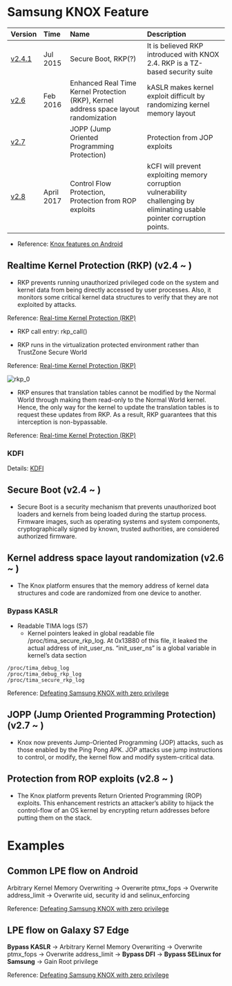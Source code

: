 # Samsung KNOX Feature

| Version | Time | Name | Description |
| :----- | :--- | :--- | :---------- |
| [v2.4.1](https://seap.samsung.com/content/whats-new-knox-241) | Jul 2015 | Secure Boot, RKP(?) | It is believed RKP introduced with KNOX 2.4. RKP is a TZ-based security suite |
| [v2.6](https://www.samsungknox.com/en/blog/whats-new-in-knox-26) | Feb 2016 | Enhanced Real Time Kernel Protection (RKP), Kernel address space layout randomization | kASLR makes kernel exploit difficult by randomizing kernel memory layout |
| [v2.7](https://seap.samsung.com/content/whats-new-knox-271) | | JOPP (Jump Oriented Programming Protection)  | Protection from JOP exploits |
| [v2.8](https://www.samsungknox.com/en/blog/whats-new-in-knox-28) | April 2017 | Control Flow Protection, Protection from ROP exploits | kCFI will prevent exploiting memory corruption vulnerability challenging by eliminating usable pointer corruption points. |

* Reference: [Knox features on Android](https://www.samsungknox.com/en/knox-features/android)

## Realtime Kernel Protection (RKP) (v2.4 ~ )
  * RKP prevents running unauthorized privileged code on the system and kernel data from being directly accessed by user processes.  Also, it monitors some critical kernel data structures to verify that they are not exploited by attacks.

 Reference: [Real-time Kernel Protection (RKP)](https://www.samsungknox.com/en/blog/real-time-kernel-protection-rkp)

* RKP call entry: rkp_call()

* RKP runs in the virtualization protected environment rather than TrustZone Secure World

 Reference: [Real-time Kernel Protection (RKP)](https://www.samsungknox.com/en/blog/real-time-kernel-protection-rkp)

![rkp_0](https://cdn.samsungknox.com/knoxportal/files/rkp_0.png "rkp_0")

* RKP ensures that translation tables cannot be modified by the Normal World through making them read-only to the Normal World kernel. Hence, the only way for the kernel to update the translation tables is to request these updates from RKP. As a result, RKP guarantees that this interception is non-bypassable.

 Reference: [Real-time Kernel Protection (RKP)](https://www.samsungknox.com/en/blog/real-time-kernel-protection-rkp)

### KDFI

Details: [KDFI](KDFI.md)

## Secure Boot (v2.4 ~ )
* Secure Boot is a security mechanism that prevents unauthorized boot loaders and kernels from being loaded during the startup process.  Firmware images, such as operating systems and system components, cryptographically signed by known, trusted authorities, are considered authorized firmware.

## Kernel address space layout randomization (v2.6 ~ )
* The Knox platform ensures that the memory address of kernel data structures and code are randomized from one device to another.

### Bypass KASLR

* Readable TIMA logs (S7)
   * Kernel pointers leaked in global readable file /proc/tima_secure_rkp_log. At 0x13B80 of this file, it leaked the actual address of init_user_ns. “init_user_ns” is a global variable in kernel’s data section

``` 
/proc/tima_debug_log
/proc/tima_debug_rkp_log
/proc/tima_secure_rkp_log
```

 Reference: [Defeating Samsung KNOX with zero privilege](https://www.blackhat.com/docs/us-17/thursday/us-17-Shen-Defeating-Samsung-KNOX-With-Zero-Privilege.pdf)

## JOPP (Jump Oriented Programming Protection) (v2.7 ~ )

* Knox now prevents Jump-Oriented Programming (JOP) attacks, such as those enabled by the Ping Pong APK. JOP attacks use jump instructions to control, or modify, the kernel flow and modify system-critical data.


## Protection from ROP exploits (v2.8 ~ )

* The Knox platform prevents Return Oriented Programming (ROP) exploits. This enhancement restricts an attacker’s ability to hijack the control-flow of an OS kernel by encrypting return addresses before putting them on the stack.
  
# Examples

## Common LPE flow on Android

Arbitrary Kernel Memory Overwriting -> Overwrite ptmx_fops -> Overwrite address_limit -> Overwrite uid, security id and selinux_enforcing

 Reference: [Defeating Samsung KNOX with zero privilege](https://www.blackhat.com/docs/us-17/thursday/us-17-Shen-Defeating-Samsung-KNOX-With-Zero-Privilege.pdf)

## LPE flow on Galaxy S7 Edge

<b>Bypass KASLR</b> -> Arbitrary Kernel Memory Overwriting -> Overwrite ptmx_fops -> Overwrite address_limit -> <b>Bypass DFI</b> -> <b>Bypass SELinux for Samsung</b> -> Gain Root privilege

 Reference: [Defeating Samsung KNOX with zero privilege](https://www.blackhat.com/docs/us-17/thursday/us-17-Shen-Defeating-Samsung-KNOX-With-Zero-Privilege.pdf)
